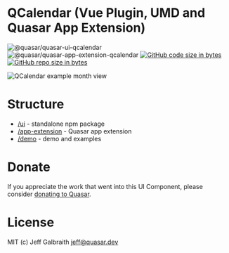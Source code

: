 QCalendar (Vue Plugin, UMD and Quasar App Extension)
===

![@quasar/quasar-ui-qcalendar](https://img.shields.io/npm/v/@quasar/quasar-ui-qcalendar.svg?label=@quasar/quasar-ui-qcalendar)
![@quasar/quasar-app-extension-qcalendar](https://img.shields.io/npm/v/@quasar/quasar-app-extension-qcalendar.svg?label=@quasar/quasar-app-extension-qcalendar)
[![GitHub code size in bytes](https://img.shields.io/github/languages/code-size/quasarframework/quasar-ui-qcalendar.svg)]()
[![GitHub repo size in bytes](https://img.shields.io/github/repo-size/quasarframework/quasar-ui-qcalendar.svg)]()

![QCalendar example month view](https://raw.githubusercontent.com/quasarframework/quasar-ui-qcalendar/dev/demo/src/statics/qcalendar-month-view.png)

# Structure

* [/ui](ui) - standalone npm package
* [/app-extension](app-extension) - Quasar app extension
* [/demo](demo) - demo and examples

# Donate
If you appreciate the work that went into this UI Component, please consider [donating to Quasar](https://donate.quasar.dev).

# License
MIT (c) Jeff Galbraith <jeff@quasar.dev>
